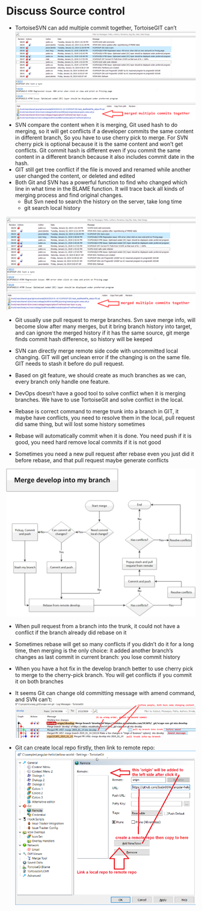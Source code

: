 # Discuss Source control

+   TortoiseSVN can add multiple commit together, TortoiseGIT can’t <img src="img\svn_merge_commits.png">
+   SVN compare the content when it is merging, Git used hash to do merging, 
    so it will get conflicts if a developer commits the same content in different branch, 
	So you have to use cherry pick to merge. For SVN cherry pick is optional because it is the same content and won’t get conflicts. 
	Git commit hash is different even if you commit the same content in a different branch because it also includes commit date in the hash.
+   GIT still get tree conflict if the file is moved and renamed while another user changed the content, or deleted and edited
+   Both Git and SVN has a powerful function to find who changed which line in what time in the BLAME function. 
    It will trace back all kinds of merging process and find original changes.
	+   But Svn need to search the history on the server, take long time 
	+   git search local history
<img src="img\svn_merge_commits.png"> 

+   Git usually use pull request to merge branches. 
    Svn save  merge info, will become slow after many merges, 
	but it bring branch history into target, and can ignore the merged history if it has the same source, 
	git merge finds commit hash difference, so history will be keeped
	
+   SVN can directly merge remote side code with uncommitted local changing. 
    GIT will get unclean error if the changing is on the same file. GIT needs to stash it before do pull request.
	
+   Based on git feature, we should create as much branches as we can, every branch only handle one feature.

+   DevOps doesn’t have a good tool to solve conflict when it is merging branches. We have to use TortoiseGit and solve conflict in the local.

+   Rebase is correct command to merge trunk into a branch in GIT, it maybe have conflicts, 
    you need to resolve them in the local, pull request did same thing, but will lost some history sometimes
	
+   Rebase will automatically commit when it is done. You need push if it is good, you need hard remove local commits if it is not good 

+   Sometimes you need a new pull request after rebase even you just did it before rebase, and that pull request maybe generate conflicts
<img src="img\git_rebase.png"> 

+   When pull request from a branch into the trunk, it could not have a conflict if the branch already did rebase on it

+   Sometimes rebase will get so many conflicts if you didn’t do it for a long time, then merging is the only choice: 
     it added another branch’s changes as last commit in current branch: you lose commit history
	 
+   When you have a hot fix in the develop branch better to use cherry pick to merge to the cherry-pick branch. 
    You will get conflicts if you commit it on both branches

+   It seems Git can change old committing message with amend command, and SVN can’t:<img src="img\git_confuse.png"> 

+   Git can create local repo firstly, then link to remote repo: <img src="img\link_to_remote.png">
